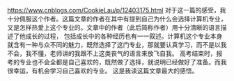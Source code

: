https://www.cnblogs.com/CookieLau/p/12403175.html
对于这一篇的感受，我十分佩服这个作者。这篇文章的作者在其中有提到自己为什么会选择计算机专业，又是怎样热爱上这个专业的。文章中的作者（此后简称作者）用十分清晰的语言描述了他成长的过程，
包括成长中的各种经历也有一一叙述。计算机这个专业本身就含有一种与众不同的魅力，既然选择了这门专业，那就要认真学习，而不是以我不会，我不懂，老师讲的我跟不上这类丧气的语言来放飞自我。
高考结束时，报考的专业也不会全都是自己喜欢的，既然做了选择，就说明已经做好了准备。而我很幸运，有机会学习自己喜欢的专业。
这是我读这篇文章最大的感悟。
